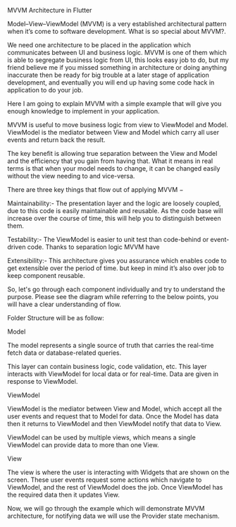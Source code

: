  

MVVM Architecture in Flutter 

 

Model–View–ViewModel (MVVM) is a very established architectural pattern when it’s come to software development. What is so special about MVVM?. 

 We need one architecture to be placed in the application which communicates between UI and business logic. MVVM is one of them which is able to segregate business logic from UI, this looks easy job to do, but my friend believe me if you missed something in architecture or doing anything inaccurate then be ready for big trouble at a later stage of application development, and eventually you will end up having some code hack in application to do your job. 

Here I am going to explain MVVM with a simple example that will give you enough knowledge to implement in your application. 

MVVM is useful to move business logic from view to ViewModel and Model. ViewModel is the mediator between View and Model which carry all user events and return back the result. 

The key benefit is allowing true separation between the View and Model and the efficiency that you gain from having that. What it means in real terms is that when your model needs to change, it can be changed easily without the view needing to and vice-versa. 

There are three key things that flow out of applying MVVM − 

Maintainability:- The presentation layer and the logic are loosely coupled, due to this code is easily maintainable and reusable. As the code base will increase over the course of time, this will help you to distinguish between them. 

Testability:- The ViewModel is easier to unit test than code-behind or event-driven code. Thanks to separation logic MVVM have  

Extensibility:- This architecture gives you assurance which enables code to get extensible over the period of time. but keep in mind it’s also over job to keep component reusable. 

So, let's go through each component individually and try to understand the purpose. Please see the diagram while referring to the below points, you will have a clear understanding of flow. 

Folder Structure will be as follow: 

  

Model 

The model represents a single source of truth that carries the real-time fetch data or database-related queries. 

This layer can contain business logic, code validation, etc. This layer interacts with ViewModel for local data or for real-time. Data are given in response to ViewModel. 

ViewModel 

ViewModel is the mediator between View and Model, which accept all the user events and request that to Model for data. Once the Model has data then it returns to ViewModel and then ViewModel notify that data to View. 

ViewModel can be used by multiple views, which means a single ViewModel can provide data to more than one View. 

 

View 

The view is where the user is interacting with Widgets that are shown on the screen. These user events request some actions which navigate to ViewModel, and the rest of ViewModel does the job. Once ViewModel has the required data then it updates View. 

Now, we will go through the example which will demonstrate MVVM architecture, for notifying data we will use the Provider state mechanism. 



 

 
